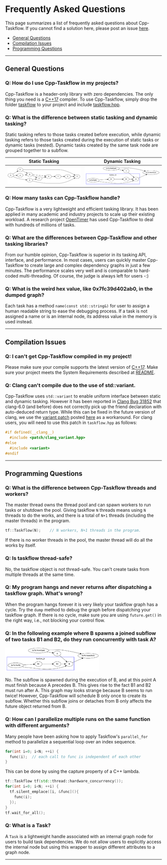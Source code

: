 # Frequently Asked Questions

This page summarizes a list of frequently asked questions about Cpp-Taskflow.
If you cannot find a solution here, please post an issue [here][Github issues].

+ [General Questions](#General-Questions)
+ [Compilation Issues](#Compilation-Issues)
+ [Programming Questions](#Programming-Questions)

---

## General Questions

### Q: How do I use Cpp-Taskflow in my projects?

Cpp-Taskflow is a header-only library with zero dependencies. 
The only thing you need is a [C++17][C++17] compiler.
To use Cpp-Taskflow, simply drop the folder 
[taskflow](../taskflow) to your project and include [taskflow.hpp](../taskflow/taskflow.hpp).

### Q: What is the difference between static tasking and dynamic tasking?

Static tasking refers to those tasks created before execution,
while dynamic tasking refers to those tasks created during the execution of static tasks
or dynamic tasks (nested).
Dynamic tasks created by the same task node are grouped together to a subflow.

| Static Tasking | Dynamic Tasking |
| :------------: | :-------------: |
| ![](../image/static_graph.png) | ![](../image/dynamic_graph.png) |


### Q: How many tasks can Cpp-Taskflow handle?

Cpp-Taskflow is a very lightweight and efficient tasking library.
It has been applied in many academic and industry projects to scale up their existing workload.
A research project [OpenTimer][OpenTimer] has used Cpp-Taskflow to deal with hundreds of millions of tasks.

### Q: What are the differences between Cpp-Taskflow and other tasking libraries?

From our humble opinion, Cpp-Taskflow is superior in its tasking API, interface, and performance.
In most cases, users can quickly master Cpp-Taskflow to create large and complex dependency graphs
in just a few minutes.
The performance scales very well and is comparable to hard-coded multi-threading.
Of course, the judge is always left for users -:)

### Q: What is the weird hex value, like 0x7fc39d402ab0, in the dumped graph?

Each task has a method `name(const std::string&)` for user to assign a human readable string
to ease the debugging process. 
If a task is not assigned a name or is an internal node,
its address value in the memory is used instead.

---

## Compilation Issues

### Q: I can't get Cpp-Taskflow compiled in my project!

Please make sure your compile supports the latest version of [C++17][C++17]. 
Make sure your project meets the System Requirements described at [README][README].

### Q: Clang can't compile due to the use of std::variant.

Cpp-Taskflow uses `std::variant` to enable uniform interface between static and dynamic tasking.
However it has been reported in 
[Clang Bug 31852](https://bugs.llvm.org/show_bug.cgi?id=31852) that
clang-6.0 (and before) does not correctly pick up the friend declaration with auto-deduced return type.
While this can be fixed in the future version of clang, 
we use the [variant patch](../patch/clang_variant.hpp) posted
[here](https://gcc.gnu.org/viewcvs/gcc?view=revision&revision=258854) as a workaround.
For clang users, you will need to use this patch in `taskflow.hpp` as follows:

```cpp
#if defined(__clang__)
  #include <patch/clang_variant.hpp>
#else
  #include <variant>
#endif
```

---

## Programming Questions

### Q: What is the difference between Cpp-Taskflow threads and workers?

The master thread owns the thread pool and can spawn workers to run tasks 
or shutdown the pool. 
Giving taskflow `N` threads means using `N` threads to do the works, 
and there is a total of `N+1` threads (including the master threads) in the program.

```cpp
tf::Taskflow(N);    // N workers, N+1 threads in the program.
```

If there is no worker threads in the pool, the master thread will do all the works by itself.

### Q: Is taskflow thread-safe?
No, the taskflow object is not thread-safe. You can't create tasks from multiple threads
at the same time.

### Q: My program hangs and never returns after dispatching a taskflow graph. What's wrong?

When the program hangs forever it is very likely your taskflow graph has a cycle.
Try the `dump` method to debug the graph before dispatching your taskflow graph.
If there is no cycle, make sure you are using `future.get()` in the right way, 
i.e., not blocking your control flow.

### Q: In the following example where B spawns a joined subflow of two tasks B1 and B2, do they run concurrently with task A?

<p>
<img src="../image/dynamic_graph.png" width="60%">
</p>

No. The subflow is spawned during the execution of B, and at this point A must finish
because A precedes B. This gives rise to the fact B1 and B2 must run after A. 
This graph may looks strange because B seems to run twice!
However, Cpp-Taskflow will schedule B only once to create its subflow.
Whether this subflow joins or detaches from B only affects the future object returned from B.

### Q: How can I parallelize multiple runs on the same function with different arguments?

Many people have been asking how to apply Taskflow's `parallel_for` method
to parallelize a sequential loop over an index sequence.

```cpp
for(int i=0; i<N; ++i) {
  func(i);  // each call to func is independent of each other
}
```

This can be done by using the capture property of a C++ lambda.

```cpp
tf::Taskflow tf(std::thread::hardware_concurrency()); 
for(int i=0; i<N; ++i) {
  tf.silent_emplace([i, &func](){
    func(i);
  });
}
tf.wait_for_all();
```

### Q: What is a Task?

A `Task` is a lightweight handle associated with an internal graph node
for users to build task dependencies.
We do not allow users to explicitly access the internal node but using this wrapper
to assign different attributes to a graph node.

* * *
[Github issues]:         https://github.com/cpp-taskflow/cpp-taskflow/issues
[OpenTimer]:             https://github.com/OpenTimer/OpenTimer
[README]:                ../README.md
[C++17]:                 https://en.wikipedia.org/wiki/C%2B%2B17



